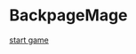 ﻿<!-- ------------- B A C K P A C K M A G E ------------- -->

# <div allign="center"> BackpageMage
  
[start game](https://ixi-enki.github.io/backpackmage-webgl/0.0.8f/)

<!-- ------------------- 𓂍 ꂅnki 𓂍 -------------------- -->

<!--
> this github page must only contain: 
> - Build
> - TemplateData
> - .gitignore
> - README.md
> - index.html 
-->
